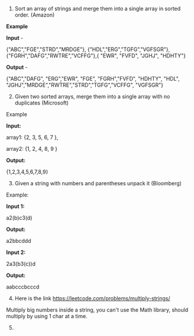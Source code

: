 1.  Sort an array of strings and merge them into a single array in sorted order. (Amazon)

**Example**

**Input** - 

{"ABC","FGE","STRD","MRDGE"}, {"HDL","ERG","TGFG","VGFSGR"}, {"FGRH","DAFG","RWTRE","VCFFG"},{ "EWR", "FVFD", "JGHJ", "HDHTY"}

**Output** - 

{"ABC","DAFG", "ERG","EWR", "FGE", "FGRH","FVFD", "HDHTY", "HDL", "JGHJ","MRDGE","RWTRE","STRD","TGFG","VCFFG", "VGFSGR"}



2. Given two sorted arrays, merge them into a single array with no duplicates (Microsoft)

Example

**Input:** 

array1: {2, 3, 5, 6, 7 }, 

array2: {1, 2, 4, 8, 9 }

**Output:** 

{1,2,3,4,5,6,7,8,9}


3. Given a string with numbers and parentheses unpack it (Bloomberg)

Example: 

**Input 1:**

a2(b)c3(d)

**Output:**

a2bbcddd

**Input 2:**

2a3(b3(c))d

**Output:**

aabcccbcccd


4. Here is the link 
https://leetcode.com/problems/multiply-strings/

Multiply big numbers inside a string, you can't use the Math library, should multiply by using 1 char at a time. 


5. 